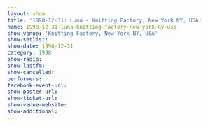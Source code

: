 ```yaml
---
layout: show
title: '1998-12-31: Luna - Knitting Factory, New York NY, USA'
name: 1998-12-31-luna-knitting-factory-new-york-ny-usa
show-venue: 'Knitting Factory, New York NY, USA'
show-setlist: 
show-date: 1998-12-31
category: 1998
show-radio: 
show-lastfm: 
show-cancelled: 
performers: 
facebook-event-url: 
show-poster-url: 
show-ticket-url: 
show-venue-website: 
show-additional: 
---
```


